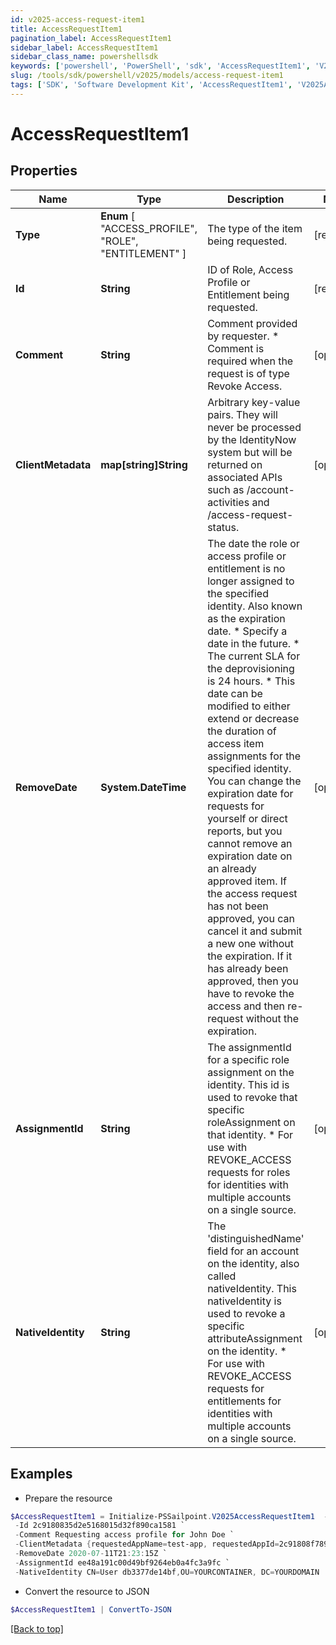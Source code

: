 ```yaml
---
id: v2025-access-request-item1
title: AccessRequestItem1
pagination_label: AccessRequestItem1
sidebar_label: AccessRequestItem1
sidebar_class_name: powershellsdk
keywords: ['powershell', 'PowerShell', 'sdk', 'AccessRequestItem1', 'V2025AccessRequestItem1'] 
slug: /tools/sdk/powershell/v2025/models/access-request-item1
tags: ['SDK', 'Software Development Kit', 'AccessRequestItem1', 'V2025AccessRequestItem1']
---
```



# AccessRequestItem1

## Properties

Name | Type | Description | Notes
------------ | ------------- | ------------- | -------------
**Type** |  **Enum** [  "ACCESS_PROFILE",    "ROLE",    "ENTITLEMENT" ] | The type of the item being requested. | [required]
**Id** | **String** | ID of Role, Access Profile or Entitlement being requested. | [required]
**Comment** | **String** | Comment provided by requester. * Comment is required when the request is of type Revoke Access.  | [optional] 
**ClientMetadata** | **map[string]String** | Arbitrary key-value pairs. They will never be processed by the IdentityNow system but will be returned on associated APIs such as /account-activities and /access-request-status. | [optional] 
**RemoveDate** | **System.DateTime** | The date the role or access profile or entitlement is no longer assigned to the specified identity. Also known as the expiration date. * Specify a date in the future. * The current SLA for the deprovisioning is 24 hours. * This date can be modified to either extend or decrease the duration of access item assignments for the specified identity. You can change the expiration date for requests for yourself or direct reports, but you cannot remove an expiration date on an already approved item. If the access request has not been approved, you can cancel it and submit a new one without the expiration. If it has already been approved, then you have to revoke the access and then re-request without the expiration.  | [optional] 
**AssignmentId** | **String** | The assignmentId for a specific role assignment on the identity. This id is used to revoke that specific roleAssignment on that identity. * For use with REVOKE_ACCESS requests for roles for identities with multiple accounts on a single source.  | [optional] 
**NativeIdentity** | **String** | The 'distinguishedName' field for an account on the identity, also called nativeIdentity. This nativeIdentity is used to revoke a specific attributeAssignment on the identity. * For use with REVOKE_ACCESS requests for entitlements for identities with multiple accounts on a single source.  | [optional] 

## Examples

- Prepare the resource
```powershell
$AccessRequestItem1 = Initialize-PSSailpoint.V2025AccessRequestItem1  -Type ACCESS_PROFILE `
 -Id 2c9180835d2e5168015d32f890ca1581 `
 -Comment Requesting access profile for John Doe `
 -ClientMetadata {requestedAppName=test-app, requestedAppId=2c91808f7892918f0178b78da4a305a1} `
 -RemoveDate 2020-07-11T21:23:15Z `
 -AssignmentId ee48a191c00d49bf9264eb0a4fc3a9fc `
 -NativeIdentity CN=User db3377de14bf,OU=YOURCONTAINER, DC=YOURDOMAIN
```

- Convert the resource to JSON
```powershell
$AccessRequestItem1 | ConvertTo-JSON
```


[[Back to top]](#) 

